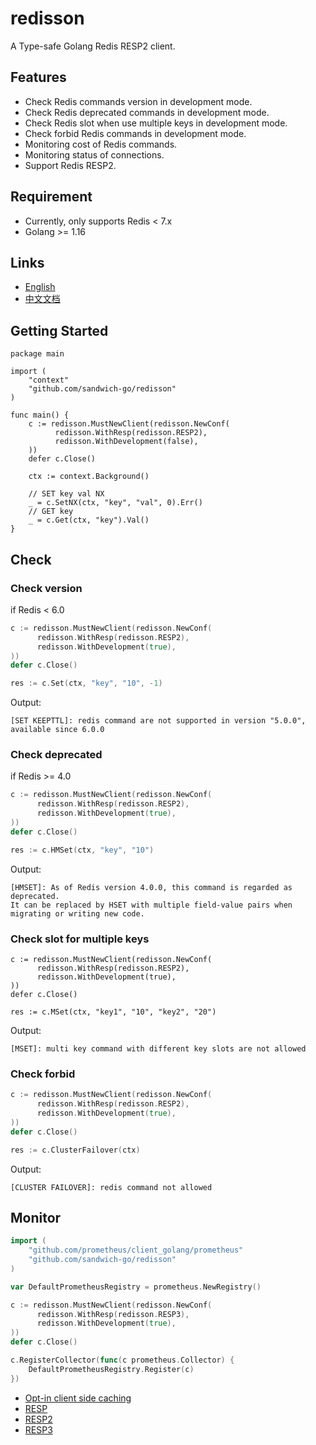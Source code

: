 # redisson

A Type-safe Golang Redis RESP2 client.

## Features

* Check Redis commands version in development mode.
* Check Redis deprecated commands in development mode.
* Check Redis slot when use multiple keys in development mode.
* Check forbid Redis commands in development mode.
* Monitoring cost of Redis commands.
* Monitoring status of connections.
* Support Redis RESP2.

## Requirement

* Currently, only supports Redis < 7.x
* Golang >= 1.16

## Links
* [English](https://github.com/sandwich-go/redisson/blob/version/1.0/README.md)
* [中文文档](https://github.com/sandwich-go/redisson/blob/version/1.0/README_CN.md)

## Getting Started

```golang
package main

import (
	"context"
	"github.com/sandwich-go/redisson"
)

func main() {
	c := redisson.MustNewClient(redisson.NewConf(
	      redisson.WithResp(redisson.RESP2), 
	      redisson.WithDevelopment(false), 
	))
	defer c.Close()

	ctx := context.Background()

	// SET key val NX
	_ = c.SetNX(ctx, "key", "val", 0).Err()
	// GET key
	_ = c.Get(ctx, "key").Val()
}
```

## Check
### Check version
if Redis < 6.0
```go
c := redisson.MustNewClient(redisson.NewConf(
      redisson.WithResp(redisson.RESP2), 
      redisson.WithDevelopment(true), 
))
defer c.Close()

res := c.Set(ctx, "key", "10", -1)
```
Output:
```text
[SET KEEPTTL]: redis command are not supported in version "5.0.0", available since 6.0.0
```

### Check deprecated
if Redis >= 4.0
```go
c := redisson.MustNewClient(redisson.NewConf(
      redisson.WithResp(redisson.RESP2), 
      redisson.WithDevelopment(true), 
))
defer c.Close()

res := c.HMSet(ctx, "key", "10")
```
Output:
```text
[HMSET]: As of Redis version 4.0.0, this command is regarded as deprecated.
It can be replaced by HSET with multiple field-value pairs when migrating or writing new code.
```

### Check slot for multiple keys
```text
c := redisson.MustNewClient(redisson.NewConf(
      redisson.WithResp(redisson.RESP2), 
      redisson.WithDevelopment(true), 
))
defer c.Close()

res := c.MSet(ctx, "key1", "10", "key2", "20")
```
Output:
```text
[MSET]: multi key command with different key slots are not allowed 
```

### Check forbid
```go
c := redisson.MustNewClient(redisson.NewConf(
      redisson.WithResp(redisson.RESP2), 
      redisson.WithDevelopment(true), 
))
defer c.Close()

res := c.ClusterFailover(ctx)
```
Output:
```text
[CLUSTER FAILOVER]: redis command not allowed 
```

## Monitor

```go
import (
    "github.com/prometheus/client_golang/prometheus"
    "github.com/sandwich-go/redisson"
)

var DefaultPrometheusRegistry = prometheus.NewRegistry()

c := redisson.MustNewClient(redisson.NewConf(
      redisson.WithResp(redisson.RESP3),
      redisson.WithDevelopment(true),
))
defer c.Close()

c.RegisterCollector(func(c prometheus.Collector) {
    DefaultPrometheusRegistry.Register(c)
})
```

* [Opt-in client side caching](https://redis.io/docs/manual/client-side-caching/)
* [RESP](https://redis.io/docs/reference/protocol-spec/)
* [RESP2](https://github.com/redis/redis-specifications/blob/master/protocol/RESP2.md)
* [RESP3](https://github.com/antirez/RESP3/blob/master/spec.md)